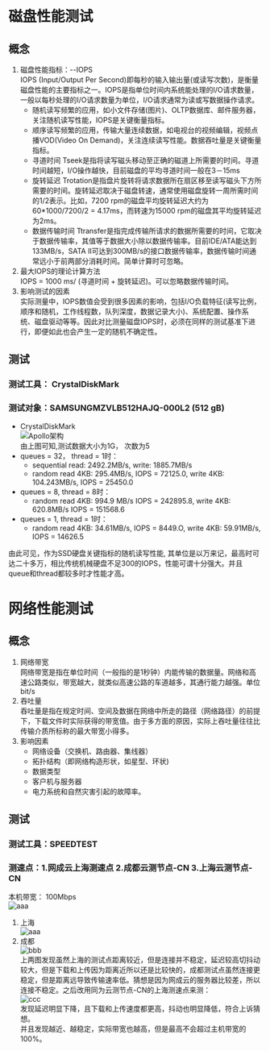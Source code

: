 # 磁盘性能测试 
## 概念
1.  磁盘性能指标：--IOPS  
    IOPS (Input/Output Per Second)即每秒的输入输出量(或读写次数)，是衡量磁盘性能的主要指标之一。IOPS是指单位时间内系统能处理的I/O请求数量，一般以每秒处理的I/O请求数量为单位，I/O请求通常为读或写数据操作请求。  
    * 随机读写频繁的应用，如小文件存储(图片)、OLTP数据库、邮件服务器，关注随机读写性能，IOPS是关键衡量指标。 
    * 顺序读写频繁的应用，传输大量连续数据，如电视台的视频编辑，视频点播VOD(Video On Demand)，关注连续读写性能。数据吞吐量是关键衡量指标。
    * 寻道时间 Tseek是指将读写磁头移动至正确的磁道上所需要的时间。寻道时间越短，I/O操作越快，目前磁盘的平均寻道时间一般在3－15ms  
    * 旋转延迟 Trotation是指盘片旋转将请求数据所在扇区移至读写磁头下方所需要的时间。旋转延迟取决于磁盘转速，通常使用磁盘旋转一周所需时间的1/2表示。比如，7200 rpm的磁盘平均旋转延迟大约为60*1000/7200/2 = 4.17ms，而转速为15000 rpm的磁盘其平均旋转延迟为2ms。
    * 数据传输时间 Ttransfer是指完成传输所请求的数据所需要的时间，它取决于数据传输率，其值等于数据大小除以数据传输率。目前IDE/ATA能达到133MB/s，SATA II可达到300MB/s的接口数据传输率，数据传输时间通常远小于前两部分消耗时间。简单计算时可忽略。  
2.  最大IOPS的理论计算方法  
IOPS = 1000 ms/ (寻道时间 + 旋转延迟)。可以忽略数据传输时间。
3. 影响测试的因素  
实际测量中，IOPS数值会受到很多因素的影响，包括I/O负载特征(读写比例，顺序和随机，工作线程数，队列深度，数据记录大小)、系统配置、操作系统、磁盘驱动等等。因此对比测量磁盘IOPS时，必须在同样的测试基准下进行，即便如此也会产生一定的随机不确定性。

## 测试
### 测试工具： CrystalDiskMark
### 测试对象：SAMSUNGMZVLB512HAJQ-000L2 (512 gB)
* CrystalDiskMark  
    ![Apollo架构](pictures/CrystalDiskMark.png)  
由上图可知,测试数据大小为1G， 次数为5
* queues = 32， thread = 1时：
    * sequential read: 2492.2MB/s, write: 1885.7MB/s
    * random read 4KB: 295.4MB/s, IOPS = 72125.0, write 4KB: 104.243MB/s, IOPS = 25450.0
* queues = 8, thread = 8时：
    * random read 4KB: 994.9 MB/s IOPS = 242895.8, write 4KB: 620.8MB/s IOPS = 151568.6
* queues = 1, thread = 1时：
    * random read 4KB: 34.61MB/s, IOPS = 8449.O, write 4KB: 59.91MB/s, IOPS = 14626.5  

由此可见，作为SSD硬盘关键指标的随机读写性能, 其单位是以万来记，最高时可达二十多万，相比传统机械硬盘不足300的IOPS，性能可谓十分强大。并且queue和thread都较多时才性能才高。

# 网络性能测试
## 概念
1. 网络带宽  
    网络带宽是指在单位时间（一般指的是1秒钟）内能传输的数据量。网络和高速公路类似，带宽越大，就类似高速公路的车道越多，其通行能力越强。单位 bit/s
2. 吞吐量  
    吞吐量是指在规定时间、空间及数据在网络中所走的路径（网络路径）的前提下，下载文件时实际获得的带宽值。由于多方面的原因，实际上吞吐量往往比传输介质所标称的最大带宽小得多。
3. 影响因素  
    * 网络设备（交换机、路由器、集线器）
    * 拓扑结构（即网络构造形状，如星型、环状)
    * 数据类型
    * 客户机与服务器
    * 电力系统和自然灾害引起的故障率。

## 测试
### 测试工具：SPEEDTEST
### 测速点：1.网成云上海测速点 2.成都云测节点-CN 3.上海云测节点-CN
本机带宽：  100Mbps  
![aaa](pictures/100Mbps.png)
1. 上海  
![aaa](pictures/test1.png)
 2. 成都  
![bbb](pictures/成都test.png)  
上两图发现虽然上海的测试点距离较近，但是连接并不稳定，延迟较高切抖动较大，但是下载和上传因为距离近所以还是比较快的，成都测试点虽然连接更稳定，但是距离远导致传输速率低。猜想是因为网成云的服务器比较差，所以连接不稳定。之后改用同为云测节点-CN的上海测速点来测：  
![ccc](pictures/上海test.png)  
发现延迟明显下降，且下载和上传速度都更高，抖动也明显降低，符合上诉猜想。  
并且发现越近、越稳定，实际带宽也越高，但是最高不会超过主机带宽的100%。
